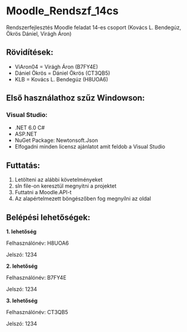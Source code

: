 # Moodle_Rendszf_14cs
Rendszerfejlesztés Moodle feladat 14-es csoport (Kovács L. Bendegúz, Ökrös Dániel, Virágh Áron)
## Rövidítések:

- ViAron04 = Virágh Áron (B7FY4E)
- Dániel Ökrös = Dániel Ökrös (CT3QB5)
- KLB = Kovács L. Bendegúz (H8UOA6)
	
	
## Első használathoz szűz Windowson:
### Visual Studio:
- .NET 6.0 C#
- ASP.NET
- NuGet Package: Newtonsoft.Json
- Elfogadni minden licensz ajánlatot amit feldob a Visual Studio
		

## Futtatás:

1. Letölteni az alábbi követelményeket
2. sln file-on keresztül megnyitni a projektet
3. Futtatni a Moodle.API-t
4. Az alapértelmezett böngészőben fog megnyílni az oldal

	
## Belépési lehetőségek:

**1. lehetőség**

Felhasználónév: H8UOA6

Jelszó: 1234

**2. lehetőség**

Felhasználónév: B7FY4E

Jelszó: 1234

**3. lehetőség**

Felhasználónév: CT3QB5

Jelszó: 1234

